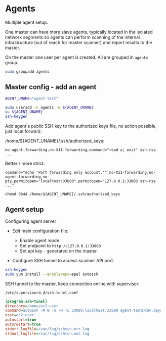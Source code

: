 # Agents

Multiple agent setup.

One master can have more slave agents, typically located in the isolated network segments so agents can perform scanning
of the internal infrastructure (out of reach for master scanner) and report results to the master.

On the master one user per agent is created. All are grouped in `agents` group.

```bash
sudo groupadd agents
```

## Master config - add an agent

```bash
AGENT_UNAME="agent-test"
```


```bash
sudo useradd -G agents -m ${AGENT_UNAME}
su ${AGENT_UNAME}
ssh-keygen
```

Add agent's public SSH key to the authorized keys file, no action possible, just local forward:

/home/${AGENT_UNAME}/.ssh/authorized_keys:

```
no-agent-forwarding,no-X11-forwarding,command="read a; exit" ssh-rsa ...
```

Better / more strict:

```
command="echo 'Port forwarding only account.'",no-X11-forwarding,no-agent-forwarding,no-pty,permitopen="localhost:33080",permitopen="127.0.0.1:33080 ssh-rsa ..."
```

```
chmod 0644 /home/${AGENT_UNAME}/.ssh/authorized_keys
```

## Agent setup

Configuring agent server

 - Edit main configuration file:
   - Enable agent mode
   - Set endpoint to `http://127.0.0.1:33080`
   - Set api key - generated on the master

 - Configure SSH tunnel to access scanner API port.

```bash
ssh-keygen
sudo yum install --enablerepo=epel autossh
```

SSH tunnel to the master, keep connection online with supervisor:

`/etc/supervisord.d/ssh-tunel.conf`

```ini
[program:ssh-tunel]
directory=/home/ec2-user
command=autossh -M 0 -n -N -L 33080:localhost:33080 agent-test@dev.keychest.net
user=ec2-user
autostart=true
autorestart=true
stderr_logfile=/var/log/sshtun.err.log
stdout_logfile=/var/log/sshtun.out.log
```


